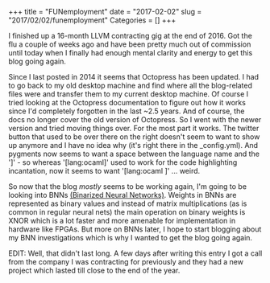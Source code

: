 +++
title = "FUNemployment"
date = "2017-02-02"
slug = "2017/02/02/funemployment"
Categories = []
+++

I finished up a 16-month LLVM contracting gig at the end of 2016. Got the flu a couple of weeks ago and have been pretty much out of commission until today when I finally had enough mental clarity and energy to get this blog going again.

Since I last posted in 2014 it seems that Octopress has been updated. I had to go back to my old desktop machine and find where all the blog-related files were and transfer them to my current desktop machine. Of course I tried looking at the Octopress documentation to figure out how it works since I'd completely forgotten in the last ~2.5 years. And of course, the docs no longer cover the old version of Octopress. So I went with the newer version and tried moving things over. For the most part it works. The twitter button that used to be over there on the right doesn't seem to want to show up anymore and I have no idea why (it's right there in the \_config.yml). And pygments now seems to want a space between the language name and the ']' - so whereas '[lang:ocaml]' used to work for the code highlighting incantation, now it seems to want '[lang:ocaml ]' ... weird.

So now that the blog _mostly_ seems to be working again, I'm going to be looking into BNNs [(Binarized Neural Networks)](https://arxiv.org/pdf/1602.02830v3.pdf.). Weights in BNNs are represented as binary values and instead of matrix multiplications (as is common in regular neural nets) the main operation on binary weights is XNOR which is a lot faster and more amenable for implementation in hardware like FPGAs. But more on BNNs later, I hope to start blogging about my BNN investigations which is why I wanted to get the blog going again.

EDIT: Well, that didn't last long. A few days after writing this entry I got a call from the company I was contracting for previously and they had a new project which lasted till close to the end of the year.
